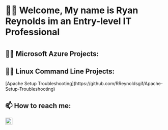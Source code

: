 <h1>👋🏽 Welcome, My name is  Ryan Reynolds im an Entry-level IT Professional<h1>

<h2>👨‍💻 Microsoft Azure Projects:</h2>

<h2>👨‍💻 Linux Command Line Projects:</h2>
[Apache Setup Troubleshooting](https://github.com/RReynoldsgif/Apache-Setup-Troubleshooting)
<h2> 📫 How to reach me:</h2

[<img align="left" alt="JoshMadakor | LinkedIn" width="22px" src="https://cdn.jsdelivr.net/npm/simple-icons@v3/icons/linkedin.svg" />][linkedin]

[linkedin]: http://linkedin.com/in/ryan-reynolds-46875aba
